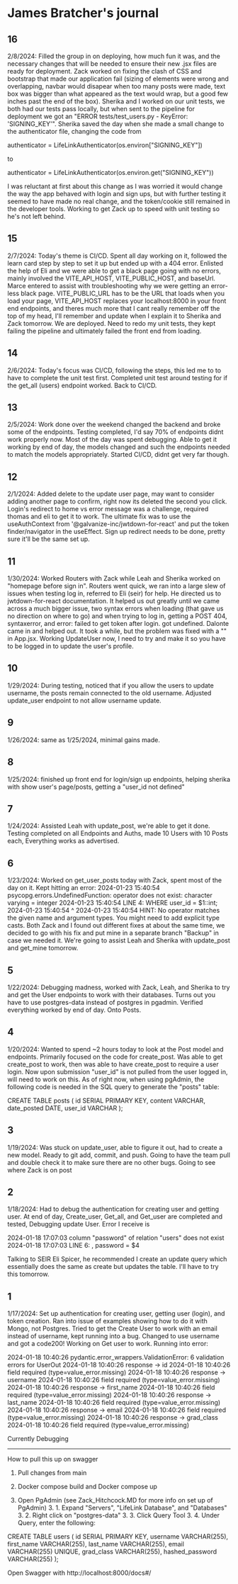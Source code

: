 # James Bratcher's journal

## 16
2/8/2024: Filled the group in on deploying, how much fun it was, and the necessary changes that will be needed to ensure their new .jsx files are ready for deployment. Zack worked on fixing the clash of CSS and bootstrap that made our application fail (sizing of elements were wrong and overlapping, navbar would disapear when too many posts were made, text box was bigger than what appeared as the text would wrap, but a good few inches past the end of the box). Sherika and I worked on our unit tests, we both had our tests pass locally, but when sent to the pipeline for deployment we got an "ERROR tests/test_users.py - KeyError: 'SIGNING_KEY'". Sherika saved the day when she made a small change to the authenticator file, changing the code from

authenticator = LifeLinkAuthenticator(os.environ["SIGNING_KEY"])

to

authenticator = LifeLinkAuthenticator(os.environ.get("SIGNING_KEY"))

I was reluctant at first about this change as I was worried it would change the way the app behaved with login and sign ups, but with further testing it seemed to have made no real change, and the token/cookie still remained in the developer tools. Working to get Zack up to speed with unit testing so he's not left behind.

## 15
2/7/2024: Today's theme is CI/CD. Spent all day working on it, followed the learn card step by step to set it up but ended up with a 404 error. Enlisted the help of Eli and we were able to get a black page going with no errors, mainly involved the VITE_API_HOST, VITE_PUBLIC_HOST, and baseUrl. Marce entered to assist with troubleshooting why we were getting an error-less black page. VITE_PUBLIC_URL has to be the URL that loads when you load your page, VITE_API_HOST replaces your localhost:8000 in your front end endpoints, and theres much more that I cant really remember off the top of my head, I'll remember and update when I explain it to Sherika and Zack tomorrow. We are deployed. Need to redo my unit tests, they kept failing the pipeline and ultimately failed the front end from loading.

## 14
2/6/2024: Today's focus was CI/CD, following the steps, this led me to to have to complete the unit test first. Completed unit test around testing for if the get_all (users) endpoint worked. Back to CI/CD.

## 13
2/5/2024: Work done over the weekend changed the backend and broke some of the endpoints. Testing completed, I'd say 70% of endpoints didnt work properly now. Most of the day was spent debugging. Able to get it working by end of day, the models changed and such the endpoints needed to match the models appropriately. Started CI/CD, didnt get very far though.

## 12
2/1/2024: Added delete to the update user page, may want to consider adding another page to confirm, right now its deleted the second you click. Login's redirect to home vs error message was a challenge, required thomas and eli to get it to work. The ultimate fix was to use the useAuthContext from '@galvanize-inc/jwtdown-for-react' and put the token finder/navigator in the useEffect. Sign up redirect needs to be done, pretty sure it'll be the same set up.

## 11
1/30/2024: Worked Routers with Zack while Leah and Sherika worked on "homepage before sign in". Routers went quick, we ran into a large slew of issues when testing log in, referred to Eli (seir) for help. He directed us to jwtdown-for-react documentation. It helped us out greatly until we came across a much bigger issue, two syntax errors when loading (that gave us no direction on where to go) and when trying to log in, getting a POST 404, syntaxerror, and error: failed to get token after login. got undefined. Dalonte came in and helped out. It took a while, but the problem was fixed with a "<AuthProvider baseUrl={baseUrl}>" in App.jsx. Working UpdateUser now, I need to try and make it so you have to be logged in to update the user's profile.

## 10
1/29/2024: During testing, noticed that if you allow the users to update username, the posts remain connected to the old username. Adjusted update_user endpoint to not allow username update.

## 9
1/26/2024: same as 1/25/2024, minimal gains made.

## 8
1/25/2024: finished up front end for login/sign up endpoints, helping sherika with show user's page/posts, getting a "user_id not defined"

## 7
1/24/2024: Assisted Leah with update_post, we're able to get it done. Testing completed on all Endpoints and Auths, made 10 Users with 10 Posts each, Everything works as advertised.

## 6
1/23/2024: Worked on get_user_posts today with Zack, spent most of the day on it. Kept hitting an error:
2024-01-23 15:40:54 psycopg.errors.UndefinedFunction: operator does not exist: character varying = integer
2024-01-23 15:40:54 LINE 4:                     WHERE user_id = $1::int;
2024-01-23 15:40:54                                           ^
2024-01-23 15:40:54 HINT:  No operator matches the given name and argument types. You might need to add explicit type casts.
Both Zack and I found out different fixes at about the same time, we decided to go with his fix and put mine in a separate branch "Backup" in case we needed it. We're going to assist Leah and Sherika with update_post and get_mine tomorrow.

## 5
1/22/2024: Debugging madness, worked with Zack, Leah, and Sherika to try and get the User endpoints to work with their databases. Turns out you have to use postgres-data instead of postgres in pgadmin. Verified everything worked by end of day. Onto Posts.

## 4
1/20/2024: Wanted to spend ~2 hours today to look at the Post model and endpoints. Primarily focused on the code for create_post. Was able to get create_post to work, then was able to have create_post to require a user login. Now upon submission "user_id" is not pulled from the user logged in, will need to work on this. As of right now, when using pgAdmin, the following code is needed in the SQL query to generate the "posts" table:

CREATE TABLE posts (
	id SERIAL PRIMARY KEY,
	content VARCHAR,
    date_posted DATE,
	user_id VARCHAR
);

## 3
1/19/2024: Was stuck on update_user, able to figure it out, had to create a new model. Ready to git add, commit, and push. Going to have the team pull and double check it to make sure there are no other bugs. Going to see where Zack is on post

## 2
1/18/2024: Had to debug the authentication for creating user and getting user. At end of day, Create_user, Get_all, and Get_user are completed and tested, Debugging update User. Error I receive is

2024-01-18 17:07:03 column "password" of relation "users" does not exist
2024-01-18 17:07:03 LINE 6:                             , password = $4

Talking to SEIR Eli Spicer, he recommended I create an update query which essentially does the same as create but updates the table. I'll have to try this tomorrow.


## 1
1/17/2024: Set up authentication for creating user, getting user (login), and token creation. Ran into issue of examples showing how to do it with Mongo, not Postgres. Tried to get the Create User to work with an email instead of username, kept running into a bug. Changed to use username and got a code200! Working on Get user to work. Running into error:

2024-01-18 10:40:26 pydantic.error_wrappers.ValidationError: 6 validation errors for UserOut
2024-01-18 10:40:26 response -> id
2024-01-18 10:40:26   field required (type=value_error.missing)
2024-01-18 10:40:26 response -> username
2024-01-18 10:40:26   field required (type=value_error.missing)
2024-01-18 10:40:26 response -> first_name
2024-01-18 10:40:26   field required (type=value_error.missing)
2024-01-18 10:40:26 response -> last_name
2024-01-18 10:40:26   field required (type=value_error.missing)
2024-01-18 10:40:26 response -> email
2024-01-18 10:40:26   field required (type=value_error.missing)
2024-01-18 10:40:26 response -> grad_class
2024-01-18 10:40:26   field required (type=value_error.missing)

Currently Debugging

-------------------------------------

How to pull this up on swagger

1. Pull changes from main

2. Docker compose build and Docker compose up

3. Open PgAdmin (see Zack_Hitchcock.MD for more info on set up of PgAdmin)
    3. 1. Expand "Servers", "LifeLink Database", and "Databases"
    3. 2. Right click on "postgres-data"
    3. 3. Click Query Tool
    3. 4. Under Query, enter the following:

CREATE TABLE users (
	id SERIAL PRIMARY KEY,
	username VARCHAR(255),
    first_name VARCHAR(255),
    last_name VARCHAR(255),
    email VARCHAR(255) UNIQUE,
	grad_class VARCHAR(255),
    hashed_password VARCHAR(255)
);


Open Swagger with http://localhost:8000/docs#/
